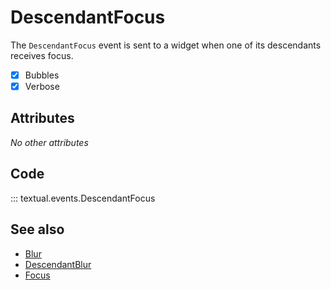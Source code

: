 # DescendantFocus

The `DescendantFocus` event is sent to a widget when one of its descendants receives focus.

- [x] Bubbles
- [x] Verbose

## Attributes

_No other attributes_

## Code

::: textual.events.DescendantFocus

## See also

- [Blur](blur.md)
- [DescendantBlur](descendant_blur.md)
- [Focus](focus.md)
